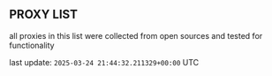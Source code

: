 ## PROXY LIST

all proxies in this list were collected from open sources and tested for functionality

last update: `2025-03-24 21:44:32.211329+00:00` UTC